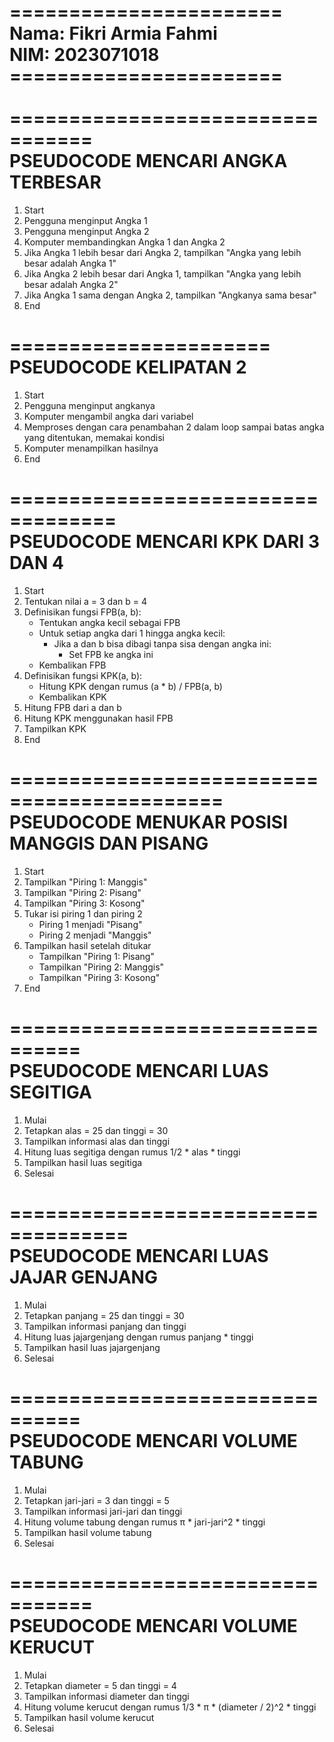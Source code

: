 =======================<br>
Nama: Fikri Armia Fahmi<br>
NIM: 2023071018<br>
=======================<br>
<br>
=================================<br>
PSEUDOCODE MENCARI ANGKA TERBESAR<br>
=================================
1. Start
2. Pengguna menginput Angka 1
3. Pengguna menginput Angka 2
4. Komputer membandingkan Angka 1 dan Angka 2
5. Jika Angka 1 lebih besar dari Angka 2, tampilkan "Angka yang lebih besar adalah Angka 1"
6. Jika Angka 2 lebih besar dari Angka 1, tampilkan "Angka yang lebih besar adalah Angka 2"
7. Jika Angka 1 sama dengan Angka 2, tampilkan "Angkanya sama besar"
8. End

======================<br>
PSEUDOCODE KELIPATAN 2<br>
======================
1. Start
2. Pengguna menginput angkanya
3. Komputer mengambil angka dari variabel
4. Memproses dengan cara penambahan 2 dalam loop sampai batas angka yang ditentukan, memakai kondisi
5. Komputer menampilkan hasilnya
6. End

===================================<br>
PSEUDOCODE MENCARI KPK DARI 3 DAN 4<br>
===================================
1. Start
2. Tentukan nilai a = 3 dan b = 4
3. Definisikan fungsi FPB(a, b):
   - Tentukan angka kecil sebagai FPB
   - Untuk setiap angka dari 1 hingga angka kecil:
     - Jika a dan b bisa dibagi tanpa sisa dengan angka ini:
       - Set FPB ke angka ini
   - Kembalikan FPB
4. Definisikan fungsi KPK(a, b):
   - Hitung KPK dengan rumus (a * b) / FPB(a, b)
   - Kembalikan KPK
5. Hitung FPB dari a dan b
6. Hitung KPK menggunakan hasil FPB
7. Tampilkan KPK
8. End

============================================<br>
PSEUDOCODE MENUKAR POSISI MANGGIS DAN PISANG<br>
============================================
1. Start
2. Tampilkan "Piring 1: Manggis"
3. Tampilkan "Piring 2: Pisang"
4. Tampilkan "Piring 3: Kosong"
5. Tukar isi piring 1 dan piring 2
   - Piring 1 menjadi "Pisang"
   - Piring 2 menjadi "Manggis"
6. Tampilkan hasil setelah ditukar
   - Tampilkan "Piring 1: Pisang"
   - Tampilkan "Piring 2: Manggis"
   - Tampilkan "Piring 3: Kosong"
7. End

================================<br>
PSEUDOCODE MENCARI LUAS SEGITIGA<br>
================================
1. Mulai
2. Tetapkan alas = 25 dan tinggi = 30
3. Tampilkan informasi alas dan tinggi
4. Hitung luas segitiga dengan rumus 1/2 * alas * tinggi
5. Tampilkan hasil luas segitiga
6. Selesai

====================================<br>
PSEUDOCODE MENCARI LUAS JAJAR GENJANG<br>
=====================================
1. Mulai
2. Tetapkan panjang = 25 dan tinggi = 30
3. Tampilkan informasi panjang dan tinggi
4. Hitung luas jajargenjang dengan rumus panjang * tinggi
5. Tampilkan hasil luas jajargenjang
6. Selesai

================================<br>
PSEUDOCODE MENCARI VOLUME TABUNG<br>
================================
1. Mulai
2. Tetapkan jari-jari = 3 dan tinggi = 5
3. Tampilkan informasi jari-jari dan tinggi
4. Hitung volume tabung dengan rumus π * jari-jari^2 * tinggi
5. Tampilkan hasil volume tabung
6. Selesai

=================================<br>
PSEUDOCODE MENCARI VOLUME KERUCUT<br>
=================================
1. Mulai
2. Tetapkan diameter = 5 dan tinggi = 4
3. Tampilkan informasi diameter dan tinggi
4. Hitung volume kerucut dengan rumus 1/3 * π * (diameter / 2)^2 * tinggi
5. Tampilkan hasil volume kerucut
6. Selesai

